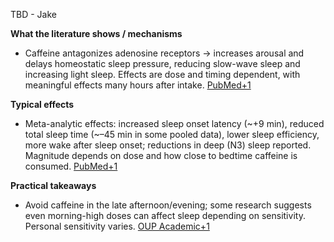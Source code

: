 TBD - Jake

**What the literature shows / mechanisms**

- Caffeine antagonizes adenosine receptors → increases arousal and delays homeostatic sleep pressure, reducing slow-wave sleep and increasing light sleep. Effects are dose and timing dependent, with meaningful effects many hours after intake. [PubMed+1](https://pubmed.ncbi.nlm.nih.gov/36870101/?utm_source=chatgpt.com)
    

**Typical effects**

- Meta-analytic effects: increased sleep onset latency (~+9 min), reduced total sleep time (~–45 min in some pooled data), lower sleep efficiency, more wake after sleep onset; reductions in deep (N3) sleep reported. Magnitude depends on dose and how close to bedtime caffeine is consumed. [PubMed+1](https://pubmed.ncbi.nlm.nih.gov/36870101/?utm_source=chatgpt.com)
    

**Practical takeaways**

- Avoid caffeine in the late afternoon/evening; some research suggests even morning-high doses can affect sleep depending on sensitivity. Personal sensitivity varies. [OUP Academic+1](https://academic.oup.com/sleep/article/48/4/zsae230/7815486?utm_source=chatgpt.com)